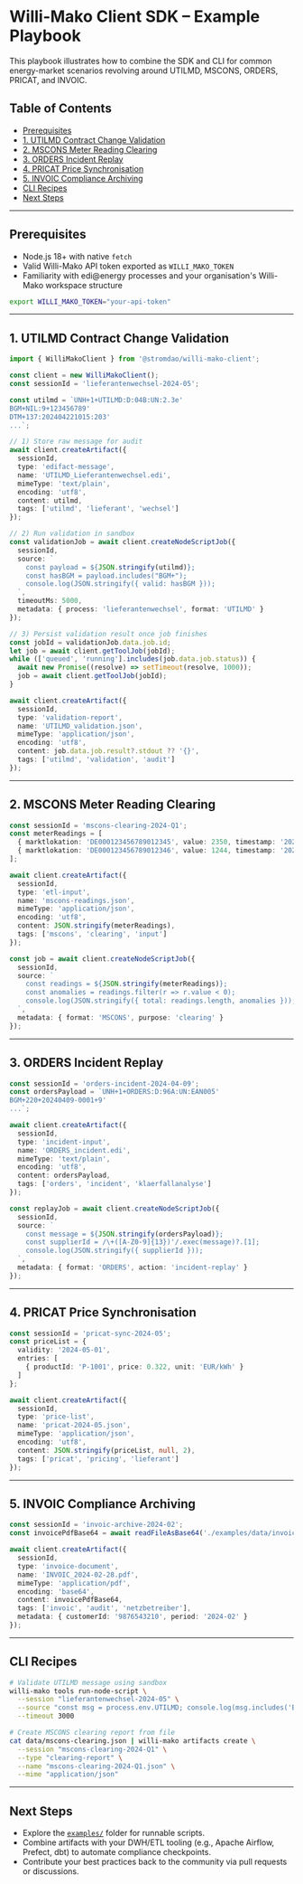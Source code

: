 # Willi-Mako Client SDK – Example Playbook

This playbook illustrates how to combine the SDK and CLI for common energy-market scenarios revolving around UTILMD, MSCONS, ORDERS, PRICAT, and INVOIC.

## Table of Contents

- [Prerequisites](#prerequisites)
- [1. UTILMD Contract Change Validation](#1-utilmd-contract-change-validation)
- [2. MSCONS Meter Reading Clearing](#2-mscons-meter-reading-clearing)
- [3. ORDERS Incident Replay](#3-orders-incident-replay)
- [4. PRICAT Price Synchronisation](#4-pricat-price-synchronisation)
- [5. INVOIC Compliance Archiving](#5-invoic-compliance-archiving)
- [CLI Recipes](#cli-recipes)
- [Next Steps](#next-steps)

---

## Prerequisites

- Node.js 18+ with native `fetch`
- Valid Willi-Mako API token exported as `WILLI_MAKO_TOKEN`
- Familiarity with edi@energy processes and your organisation's Willi-Mako workspace structure

```bash
export WILLI_MAKO_TOKEN="your-api-token"
```

---

## 1. UTILMD Contract Change Validation

```typescript
import { WilliMakoClient } from '@stromdao/willi-mako-client';

const client = new WilliMakoClient();
const sessionId = 'lieferantenwechsel-2024-05';

const utilmd = `UNH+1+UTILMD:D:04B:UN:2.3e'
BGM+NIL:9+123456789'
DTM+137:202404221015:203'
...`;

// 1) Store raw message for audit
await client.createArtifact({
  sessionId,
  type: 'edifact-message',
  name: 'UTILMD_Lieferantenwechsel.edi',
  mimeType: 'text/plain',
  encoding: 'utf8',
  content: utilmd,
  tags: ['utilmd', 'lieferant', 'wechsel']
});

// 2) Run validation in sandbox
const validationJob = await client.createNodeScriptJob({
  sessionId,
  source: `
    const payload = ${JSON.stringify(utilmd)};
    const hasBGM = payload.includes("BGM+");
    console.log(JSON.stringify({ valid: hasBGM }));
  `,
  timeoutMs: 5000,
  metadata: { process: 'lieferantenwechsel', format: 'UTILMD' }
});

// 3) Persist validation result once job finishes
const jobId = validationJob.data.job.id;
let job = await client.getToolJob(jobId);
while (['queued', 'running'].includes(job.data.job.status)) {
  await new Promise((resolve) => setTimeout(resolve, 1000));
  job = await client.getToolJob(jobId);
}

await client.createArtifact({
  sessionId,
  type: 'validation-report',
  name: 'UTILMD_validation.json',
  mimeType: 'application/json',
  encoding: 'utf8',
  content: job.data.job.result?.stdout ?? '{}',
  tags: ['utilmd', 'validation', 'audit']
});
```

---

## 2. MSCONS Meter Reading Clearing

```typescript
const sessionId = 'mscons-clearing-2024-Q1';
const meterReadings = [
  { marktlokation: 'DE000123456789012345', value: 2350, timestamp: '2024-03-31T22:00:00Z' },
  { marktlokation: 'DE000123456789012346', value: 1244, timestamp: '2024-03-31T22:00:00Z' }
];

await client.createArtifact({
  sessionId,
  type: 'etl-input',
  name: 'mscons-readings.json',
  mimeType: 'application/json',
  encoding: 'utf8',
  content: JSON.stringify(meterReadings),
  tags: ['mscons', 'clearing', 'input']
});

const job = await client.createNodeScriptJob({
  sessionId,
  source: `
    const readings = ${JSON.stringify(meterReadings)};
    const anomalies = readings.filter(r => r.value < 0);
    console.log(JSON.stringify({ total: readings.length, anomalies }));
  `,
  metadata: { format: 'MSCONS', purpose: 'clearing' }
});
```

---

## 3. ORDERS Incident Replay

```typescript
const sessionId = 'orders-incident-2024-04-09';
const ordersPayload = `UNH+1+ORDERS:D:96A:UN:EAN005'
BGM+220+20240409-0001+9'
...`;

await client.createArtifact({
  sessionId,
  type: 'incident-input',
  name: 'ORDERS_incident.edi',
  mimeType: 'text/plain',
  encoding: 'utf8',
  content: ordersPayload,
  tags: ['orders', 'incident', 'klaerfallanalyse']
});

const replayJob = await client.createNodeScriptJob({
  sessionId,
  source: `
    const message = ${JSON.stringify(ordersPayload)};
    const supplierId = /\+([A-Z0-9]{13})'/.exec(message)?.[1];
    console.log(JSON.stringify({ supplierId }));
  `,
  metadata: { format: 'ORDERS', action: 'incident-replay' }
});
```

---

## 4. PRICAT Price Synchronisation

```typescript
const sessionId = 'pricat-sync-2024-05';
const priceList = {
  validity: '2024-05-01',
  entries: [
    { productId: 'P-1001', price: 0.322, unit: 'EUR/kWh' }
  ]
};

await client.createArtifact({
  sessionId,
  type: 'price-list',
  name: 'pricat-2024-05.json',
  mimeType: 'application/json',
  encoding: 'utf8',
  content: JSON.stringify(priceList, null, 2),
  tags: ['pricat', 'pricing', 'lieferant']
});
```

---

## 5. INVOIC Compliance Archiving

```typescript
const sessionId = 'invoic-archive-2024-02';
const invoicePdfBase64 = await readFileAsBase64('./examples/data/invoice.pdf');

await client.createArtifact({
  sessionId,
  type: 'invoice-document',
  name: 'INVOIC_2024-02-28.pdf',
  mimeType: 'application/pdf',
  encoding: 'base64',
  content: invoicePdfBase64,
  tags: ['invoic', 'audit', 'netzbetreiber'],
  metadata: { customerId: '9876543210', period: '2024-02' }
});
```

---

## CLI Recipes

```bash
# Validate UTILMD message using sandbox
willi-mako tools run-node-script \
  --session "lieferantenwechsel-2024-05" \
  --source "const msg = process.env.UTILMD; console.log(msg.includes('BGM+220'));" \
  --timeout 3000

# Create MSCONS clearing report from file
cat data/mscons-clearing.json | willi-mako artifacts create \
  --session "mscons-clearing-2024-Q1" \
  --type "clearing-report" \
  --name "mscons-clearing-2024-Q1.json" \
  --mime "application/json"
```

---

## Next Steps

- Explore the [`examples/`](../examples) folder for runnable scripts.
- Combine artifacts with your DWH/ETL tooling (e.g., Apache Airflow, Prefect, dbt) to automate compliance checkpoints.
- Contribute your best practices back to the community via pull requests or discussions.
